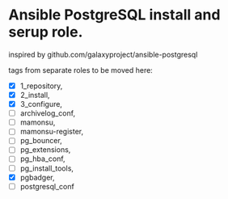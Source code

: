 # Ansible PostgreSQL install and serup role.
inspired by github.com/galaxyproject/ansible-postgresql

tags from separate roles to be moved here:
- [x] 1_repository,
- [x] 2_install,
- [x] 3_configure,
- [ ] archivelog_conf,
- [ ] mamonsu,
- [ ] mamonsu-register,
- [ ] pg_bouncer,
- [ ] pg_extensions,
- [ ] pg_hba_conf,
- [ ] pg_install_tools,
- [x] pgbadger,
- [ ] postgresql_conf
